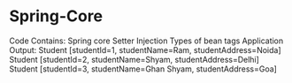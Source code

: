 # Spring-Core
Code Contains:
Spring core Setter Injection 
Types of bean tags
Application Output:
Student [studentId=1, studentName=Ram, studentAddress=Noida]
Student [studentId=2, studentName=Shyam, studentAddress=Delhi]
Student [studentId=3, studentName=Ghan Shyam, studentAddress=Goa]
